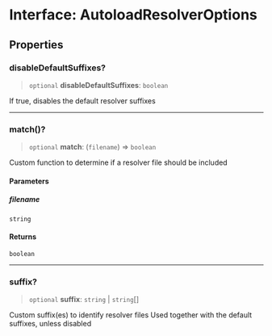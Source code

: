 # Interface: AutoloadResolverOptions

## Properties

### disableDefaultSuffixes?

> `optional` **disableDefaultSuffixes**: `boolean`

If true, disables the default resolver suffixes

---

### match()?

> `optional` **match**: (`filename`) => `boolean`

Custom function to determine if a resolver file should be included

#### Parameters

##### filename

`string`

#### Returns

`boolean`

---

### suffix?

> `optional` **suffix**: `string` \| `string`[]

Custom suffix(es) to identify resolver files
Used together with the default suffixes, unless disabled
